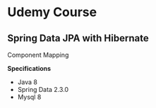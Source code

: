 # Udemy Course

## Spring Data JPA with Hibernate

Component Mapping

**Specifications**
* Java 8
* Spring Data 2.3.0
* Mysql 8